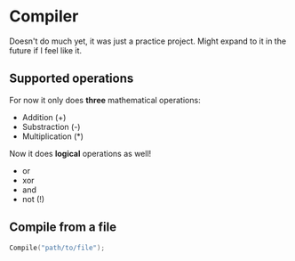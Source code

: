 # Compiler

Doesn't do much yet, it was just a practice project. Might expand to it in the future if I feel like it.

## Supported operations

For now it only does **three** mathematical operations:

* Addition (+)
* Substraction (-)
* Multiplication (*)

Now it does **logical** operations as well!

* or
* xor
* and
* not (!)

## Compile from a file

```C
Compile("path/to/file");
```
